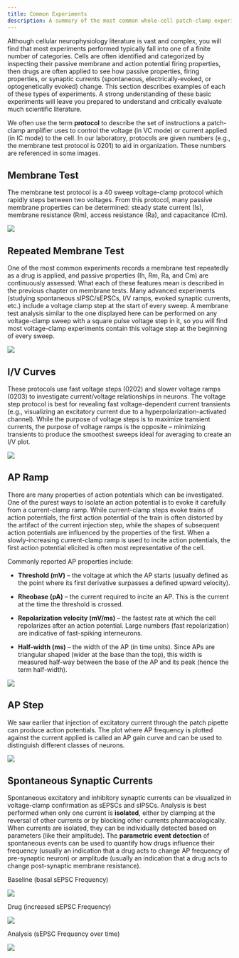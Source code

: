 ```yaml
---
title: Common Experiments
description: A summary of the most common whole-cell patch-clamp experiment types
---
```


Although cellular neurophysiology literature is vast and complex, you will find that most experiments performed typically fall into one of a finite number of categories. Cells are often identified and categorized by inspecting their passive membrane and action potential firing properties, then drugs are often applied to see how passive properties, firing properties, or synaptic currents (spontaneous, electrically-evoked, or optogenetically evoked) change. This section describes examples of each of these types of experiments. A strong understanding of these basic experiments will leave you prepared to understand and critically evaluate much scientific literature.

We often use the term **protocol** to describe the set of instructions a patch-clamp amplifier uses to control the voltage (in VC mode) or current applied (in IC mode) to the cell. In our laboratory, protocols are given numbers (e.g., the membrane test protocol is 0201) to aid in organization. These numbers are referenced in some images.

## Membrane Test

The membrane test protocol is a 40 sweep voltage-clamp protocol which rapidly steps between two voltages. From this protocol, many passive membrane properties can be determined: steady state current (Is), membrane resistance (Rm), access resistance (Ra), and capacitance (Cm).

<img src="/patch/img/pages/experiments/memtest.png" class="img-fluid d-block mx-auto my-5 w-75">

## Repeated Membrane Test

One of the most common experiments records a membrane test repeatedly as a drug is applied, and passive properties (Ih, Rm, Ra, and Cm) are continuously assessed. What each of these features mean is described in the previous chapter on membrane tests.
Many advanced experiments (studying spontaneous sIPSC/sEPSCs, I/V ramps, evoked synaptic currents, etc.) include a voltage clamp step at the start of every sweep. A membrane test analysis similar to the one displayed here can be performed on any voltage-clamp sweep with a square pulse voltage step in it, so you will find most voltage-clamp experiments contain this voltage step at the beginning of every sweep.

<img src="/patch/img/pages/experiments/memtest2.png" class="img-fluid d-block mx-auto my-5 w-75">

## I/V Curves

These protocols use fast voltage steps (0202) and slower voltage ramps (0203) to investigate current/voltage relationships in neurons. The voltage step protocol is best for revealing fast voltage-dependent current transients (e.g., visualizing an excitatory current due to a hyperpolarization-activated channel). While the purpose of voltage steps is to maximize transient currents, the purpose of voltage ramps is the opposite – minimizing transients to produce the smoothest sweeps ideal for averaging to create an I/V plot.

<img src="/patch/img/pages/experiments/iv.png" class="img-fluid d-block mx-auto my-5 w-75">

## AP Ramp

There are many properties of action potentials which can be investigated. One of the purest ways to isolate an action potential is to evoke it carefully from a current-clamp ramp. While current-clamp steps evoke trains of action potentials, the first action potential of the train is often distorted by the artifact of the current injection step, while the shapes of subsequent action potentials are influenced by the properties of the first. When a slowly-increasing current-clamp ramp is used to incite action potentials, the first action potential elicited is often most representative of the cell.

Commonly reported AP properties include:

- **Threshold (mV)** – the voltage at which the AP starts (usually defined as the point where its first derivative surpasses a defined upward velocity).

- **Rheobase (pA)** – the current required to incite an AP. This is the current at the time the threshold is crossed.

- **Repolarization velocity (mV/ms)** – the fastest rate at which the cell repolarizes after an action potential. Large numbers (fast repolarization) are indicative of fast-spiking interneurons.

- **Half-width (ms)** – the width of the AP (in time units). Since APs are triangular shaped (wider at the base than the top), this width is measured half-way between the base of the AP and its peak (hence the term half-width).

<img src="/patch/img/pages/experiments/ap-ramp.png" class="img-fluid d-block mx-auto my-5 w-75">

## AP Step

We saw earlier that injection of excitatory current through the patch pipette can produce action potentials. The plot where AP frequency is plotted against the current applied is called an AP gain curve and can be used to distinguish different classes of neurons.

<img src="/patch/img/pages/experiments/ap-step.png" class="img-fluid d-block mx-auto my-5 w-75">

## Spontaneous Synaptic Currents

Spontaneous excitatory and inhibitory synaptic currents can be visualized in voltage-clamp confirmation as sEPSCs and sIPSCs. Analysis is best performed when only one current is **isolated**, either by clamping at the reversal of other currents or by blocking other currents pharmacologically. When currents are isolated, they can be individually detected based on parameters (like their amplitude). The **parametric event detection** of spontaneous events can be used to quantify how drugs influence their frequency (usually an indication that a drug acts to change AP frequency of pre-synaptic neuron) or amplitude (usually an indication that a drug acts to change post-synaptic membrane resistance).

Baseline (basal sEPSC Frequency)

<img src="/patch/img/pages/experiments/synaptic-before.png" class="img-fluid d-block mx-auto my-5 w-75">

Drug (increased sEPSC Frequency)

<img src="/patch/img/pages/experiments/synaptic-after.png" class="img-fluid d-block mx-auto my-5 w-75">

Analysis (sEPSC Frequency over time)

<img src="/patch/img/pages/experiments/ipsc-frequency.png" class="img-fluid d-block mx-auto my-5 w-75">